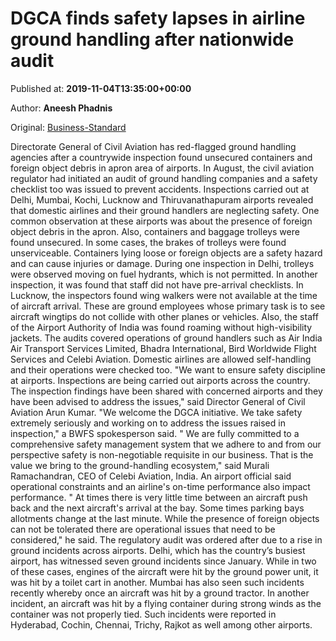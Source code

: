 
# DGCA finds safety lapses in airline ground handling after nationwide audit

Published at: **2019-11-04T13:35:00+00:00**

Author: **Aneesh Phadnis**

Original: [Business-Standard](https://www.business-standard.com/article/current-affairs/dgca-finds-safety-lapses-in-airline-ground-handling-after-nationwide-audit-119110401236_1.html)

Directorate General of Civil Aviation has red-flagged ground handling agencies after a countrywide inspection found unsecured containers and foreign object debris in apron area of airports.
In August, the civil aviation regulator had initiated an audit of ground handling companies and a safety checklist too was issued to prevent accidents.
Inspections carried out at Delhi, Mumbai, Kochi, Lucknow and Thiruvanathapuram airports revealed that domestic airlines and their ground handlers are neglecting safety. One common observation at these airports was about the presence of foreign object debris in the apron. Also, containers and baggage trolleys were found unsecured. In some cases, the brakes of trolleys were found unserviceable. Containers lying loose or foreign objects are a safety hazard and can cause injuries or damage.
During one inspection in Delhi, trolleys were observed moving on fuel hydrants, which is not permitted. In another inspection, it was found that staff did not have pre-arrival checklists. In Lucknow, the inspectors found wing walkers were not available at the time of aircraft arrival. These are ground employees whose primary task is to see aircraft wingtips do not collide with other planes or vehicles. Also, the staff of the Airport Authority of India was found roaming without high-visibility jackets.
The audits covered operations of ground handlers such as Air India Air Transport Services Limited, Bhadra International, Bird Worldwide Flight Services and Celebi Aviation. Domestic airlines are allowed self-handling and their operations were checked too.
"We want to ensure safety discipline at airports. Inspections are being carried out airports across the country. The inspection findings have been shared with concerned airports and they have been advised to address the issues," said Director General of Civil Aviation Arun Kumar.
"We welcome the DGCA initiative. We take safety extremely seriously and working on to address the issues raised in inspection," a BWFS spokesperson said. " We are fully committed to a comprehensive safety management system that we adhere to and from our perspective safety is non-negotiable requisite in our business. That is the value we bring to the ground-handling ecosystem," said Murali Ramachandran, CEO of Celebi Aviation, India.
An airport official said operational constraints and an airline's on-time performance also impact performance. " At times there is very little time between an aircraft push back and the next aircraft's arrival at the bay. Some times parking bays allotments change at the last minute. While the presence of foreign objects can not be tolerated there are operational issues that need to be considered," he said.
The regulatory audit was ordered after due to a rise in ground incidents across airports. Delhi, which has the country’s busiest airport, has witnessed seven ground incidents since January.
While in two of these cases, engines of the aircraft were hit by the ground power unit, it was hit by a toilet cart in another. Mumbai has also seen such incidents recently whereby once an aircraft was hit by a ground tractor. In another incident, an aircraft was hit by a flying container during strong winds as the container was not properly tied.
Such incidents were reported in Hyderabad, Cochin, Chennai, Trichy, Rajkot as well among other airports.

